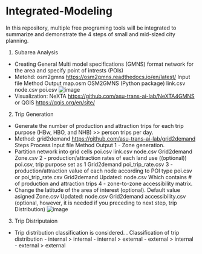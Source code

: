 # Integrated-Modeling
In this repository, multiple free programing tools will be integrated to summarize and demonstrate the 4 steps of small and mid-sized city planning.

1. Subarea Analysis
- Creating General Multi model specifications (GMNS) format network for the area and specify point of intrests (POIs)
- Metohd: osm2gmns https://osm2gmns.readthedocs.io/en/latest/
Input file	Method	Output
map.osm 	OSM2GMNS (Python package)	link.csv
		node.csv
		poi.csv
![image](https://user-images.githubusercontent.com/117876335/214426778-19e83a89-edc0-4e4d-8a2c-d24914073531.png)
- Visualization: NeXTA https://github.com/asu-trans-ai-lab/NeXTA4GMNS or QGIS https://qgis.org/en/site/

2. Trip Generation
- Generate the number of production and attraction trips for each trip purpose (HBw, HBO, and NHB) >> person trips per day.
- Method: grid2demand https://github.com/asu-trans-ai-lab/grid2demand
	Steps	Process 	Input file	Method	Output
1	- Zone generation.
- Partition network into grid cells	poi.csv
link.csv
node.csv	Grid2demand	Zone.csv
2	- production/attraction rates of each land use ((optional))	poi.csv, trip purpose set as 1	Grid2demand	poi_trip_rate.csv
3	- production/attraction value of each node according to POI type	poi.csv 
or
poi_trip_rate.csv	Grid2demand	Updated: node.csv
Which contains # of production and attraction trips
4	- zone-to-zone accessibility matrix.
- Change the latitude of the area of interest (optional). Default value asigned
	Zone.csv
Updated: node.csv
	Grid2demand	accessibility.csv (optional, however, it is needed if you preceding to next step, trip Distribution)
![image](https://user-images.githubusercontent.com/117876335/214445478-f0766d94-4633-4179-8fe3-6c1db411bfa8.png)

3. Trip Distriputaion
- Trip distribution classification is considered.
	. Classification of trip distribution
		- internal > internal 
		- internal > external
		- external > internal
		- external > external 
